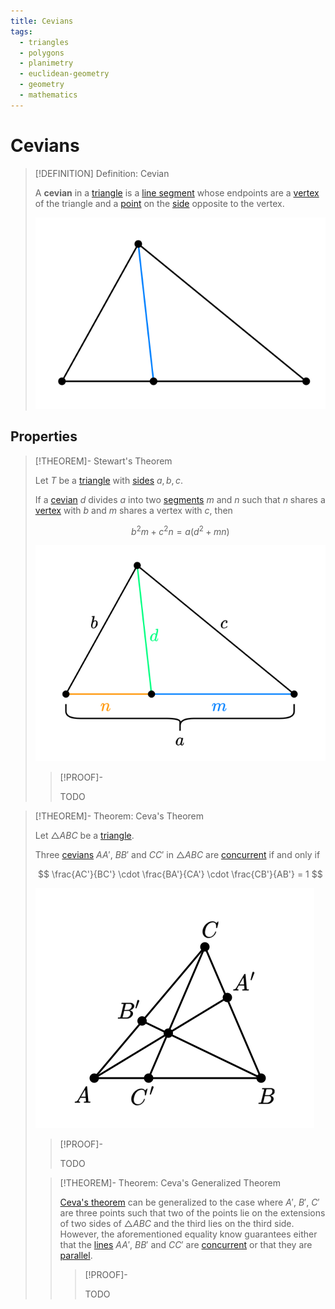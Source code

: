 ```yaml
---
title: Cevians
tags:
  - triangles
  - polygons
  - planimetry
  - euclidean-geometry
  - geometry
  - mathematics
---
```


# Cevians

>[!DEFINITION] Definition: Cevian
>
>A **cevian** in a [triangle](../Triangles.md) is a [line segment](../../../../Curves/Straight%20Lines/Line%20Segments.md) whose endpoints are a [vertex](../../Polygons.md) of the triangle and a [point](../../../../Euclidean%20Geometry.md) on the [side](../../Polygons.md) opposite to the vertex.
>
>![](res/Cevian.svg)
>

## Properties

>[!THEOREM]- Stewart's Theorem
>
>Let $T$ be a [triangle](../Triangles.md) with [sides](../../Polygons.md) $a,b,c$.
>
>If a [cevian](Cevians.md) $d$ divides $a$ into two [segments](../../../../Curves/Straight%20Lines/Line%20Segments.md) $m$ and $n$ such that $n$ shares a [vertex](../../Polygons.md) with $b$ and $m$ shares a vertex with $c$, then 
>
>$$
>b^2 m + c^2 n = a(d^2 + mn)
>$$
>
>![](res/Stewart's%20Theorem.svg)
>
>>[!PROOF]-
>>
>>TODO
>>
>

>[!THEOREM]- Theorem: Ceva's Theorem
>
>Let $\triangle ABC$ be a [triangle](../Triangles.md).
>
>Three [cevians](Cevians.md) $AA'$, $BB'$ and $CC'$ in $\triangle ABC$ are [concurrent](../../../../Curves/Straight%20Lines/Concurrent%20Lines.md) if and only if
>
>$$
>\frac{AC'}{BC'} \cdot \frac{BA'}{CA'} \cdot \frac{CB'}{AB'} = 1
>$$
>
>![](res/Ceva's%20Theorem.svg)
>
>>[!PROOF]-
>>
>>TODO
>>
>
>>[!THEOREM]- Theorem: Ceva's Generalized Theorem
>>
>>[Ceva's theorem](Cevians.md#Properties) can be generalized to the case where $A'$, $B'$, $C'$ are three points such that two of the points lie on the extensions of two sides of $\triangle ABC$ and the third lies on the third side. However, the aforementioned equality know guarantees either that the [lines](../../../../Curves/Straight%20Lines/Straight%20Line.md) $AA'$, $BB'$ and $CC'$ are [concurrent](../../../../Curves/Straight%20Lines/Concurrent%20Lines.md) or that they are [parallel](TODO).
>>
>>
>>
>>>[!PROOF]-
>>>
>>>TODO
>>>
>>
>